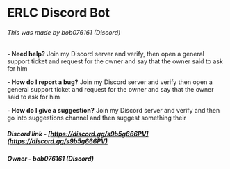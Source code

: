 # ERLC Discord Bot
###### This was made by bob076161 (Discord)

**- Need help?**
Join my Discord server and verify, then open a general support ticket and request for the owner and say that the owner said to ask for him

**- How do I report a bug?**
Join my Discord server and verify then open a general support ticket and request for the owner and say that the owner said to ask for him

**- How do I give a suggestion?**
Join my Discord server and verify and then go into suggestions channel and then suggest something their

##### Discord link - [https://discord.gg/s9b5g666PV](https://discord.gg/s9b5g666PV)
##### Owner - bob076161 (Discord)
